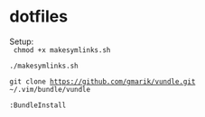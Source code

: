 dotfiles
========

Setup:  
<code>
chmod +x makesymlinks.sh  
./makesymlinks.sh  
git clone https://github.com/gmarik/vundle.git ~/.vim/bundle/vundle  
:BundleInstall  
</code>
